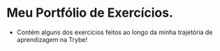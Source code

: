 # Meu Portfólio de Exercícios.

- Contém alguns dos exercícios feitos ao longo da minha trajetória de aprendizagem na Trybe!

